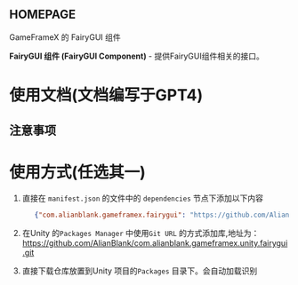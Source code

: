 ﻿## HOMEPAGE

GameFrameX 的 FairyGUI 组件

**FairyGUI 组件 (FairyGUI Component)** - 提供FairyGUI组件相关的接口。

# 使用文档(文档编写于GPT4)

## 注意事项

# 使用方式(任选其一)

1. 直接在 `manifest.json` 的文件中的 `dependencies` 节点下添加以下内容
   ```json
      {"com.alianblank.gameframex.fairygui": "https://github.com/AlianBlank/com.alianblank.gameframex.unity.fairygui.git"}
    ```
2. 在Unity 的`Packages Manager` 中使用`Git URL` 的方式添加库,地址为：https://github.com/AlianBlank/com.alianblank.gameframex.unity.fairygui.git

3. 直接下载仓库放置到Unity 项目的`Packages` 目录下。会自动加载识别